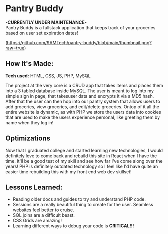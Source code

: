 # Pantry Buddy

**-CURRENTLY UNDER MAINTENANCE-** <br> 
Pantry Buddy is a fullstack application that keeps track of your groceries based on user set expiration dates!

(https://github.com/9AMTech/pantry-buddy/blob/main/thumbnail.png?raw=true)

## How It's Made:

**Tech used:** HTML, CSS, JS, PHP, MySQL

The project at the very core is a CRUD app that takes items and places them into a 3 tabled database inside MySQL. The user is meant to log into my simple sign 
in page, that takesuser data and encrypts it via a MD5 hash. After that the user can then hop into our pantry system that allows users to add groceries, view 
groceries, and edit/delete groceries. Ontop of it all the entire website is dynamic, as with PHP we store the users data into cookies that are used to make the users
experience personal, like greeting them by name when they log in!

## Optimizations

Now that I graduated college and started learning new technologies, I would definitely love to come back and rebuild this site in React when I have the time. It'll be
a good test of my skill and see how far I've come along over the years! PHP is definitely outdated technology so I feel like I'd have quite an easier time rebuilding this
with my front end web dev skillset!

## Lessons Learned:

- Reading older docs and guides to try and understand PHP code.
- Sessions are a really beautiful thing to create for the user. Seamless websites feel better to cruise.
- SQL joins are a difficult beast.
- CSS Grids are amazing!
- Learning different ways to debug your code is **CRITICAL!!!**
